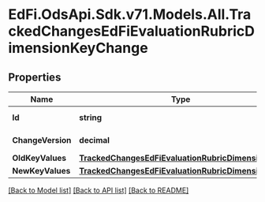 # EdFi.OdsApi.Sdk.v71.Models.All.TrackedChangesEdFiEvaluationRubricDimensionKeyChange

## Properties

Name | Type | Description | Notes
------------ | ------------- | ------------- | -------------
**Id** | **string** | Resource identifier | [optional] 
**ChangeVersion** | **decimal** | Change version | [optional] 
**OldKeyValues** | [**TrackedChangesEdFiEvaluationRubricDimensionKey**](TrackedChangesEdFiEvaluationRubricDimensionKey.md) |  | [optional] 
**NewKeyValues** | [**TrackedChangesEdFiEvaluationRubricDimensionKey**](TrackedChangesEdFiEvaluationRubricDimensionKey.md) |  | [optional] 

[[Back to Model list]](../../README.md#documentation-for-models) [[Back to API list]](../../README.md#documentation-for-api-endpoints) [[Back to README]](../../README.md)

